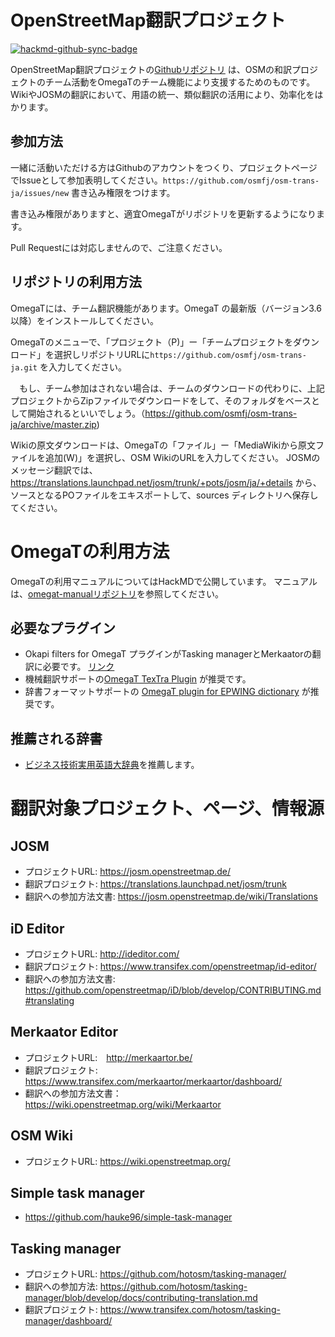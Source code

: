 OpenStreetMap翻訳プロジェクト
===


[![hackmd-github-sync-badge](https://hackmd.io/bur_i2h7Rg6-pSIZnqzKew/badge)](https://hackmd.io/bur_i2h7Rg6-pSIZnqzKew)

OpenStreetMap翻訳プロジェクトの[Githubリポジトリ](https://github.com/osmfj/osm-trans-ja) は、OSMの和訳プロジェクトのチーム活動をOmegaTのチーム機能により支援するためのものです。
WikiやJOSMの翻訳において、用語の統一、類似翻訳の活用により、効率化をはかります。



参加方法
---

一緒に活動いただける方はGithubのアカウントをつくり、プロジェクトページでIssueとして参加表明してください。```https://github.com/osmfj/osm-trans-ja/issues/new``` 書き込み権限をつけます。

書き込み権限がありますと、適宜OmegaTがリポジトリを更新するようになります。

Pull Requestには対応しませんので、ご注意ください。


リポジトリの利用方法
---

OmegaTには、チーム翻訳機能があります。OmegaT の最新版（バージョン3.6以降）をインストールしてください。

OmegaTのメニューで、「プロジェクト（P)」ー「チームプロジェクトをダウンロード」を選択しリポジトリURLに```https://github.com/osmfj/osm-trans-ja.git``` を入力してください。


　もし、チーム参加はされない場合は、チームのダウンロードの代わりに、上記プロジェクトからZipファイルでダウンロードをして、そのフォルダをベースとして開始されるといいでしょう。（https://github.com/osmfj/osm-trans-ja/archive/master.zip)

Wikiの原文ダウンロードは、OmegaTの「ファイル」ー「MediaWikiから原文ファイルを追加(W)」を選択し、OSM WikiのURLを入力してください。
JOSMのメッセージ翻訳では、 https://translations.launchpad.net/josm/trunk/+pots/josm/ja/+details から、ソースとなるPOファイルをエキスポートして、sources ディレクトリへ保存してください。

OmegaTの利用方法
===

OmegaTの利用マニュアルについてはHackMDで公開しています。
マニュアルは、[omegat-manualリポジトリ](https://github.com/osmfj/omegat-manual)を参照してください。


必要なプラグイン
---

* Okapi filters for OmegaT プラグインがTasking managerとMerkaatorの翻訳に必要です。 [リンク](https://okapiframework.org/wiki/index.php?title=Okapi_Filters_Plugin_for_OmegaT)
* 機械翻訳サポートの[OmegaT TexTra Plugin](https://github.com/miurahr/omegat-textra-plugin/releases) が推奨です。
* 辞書フォーマットサポートの [OmegaT plugin for EPWING dictionary](https://github.com/miurahr/omegat-plugin-epwing/releases) が推奨です。


推薦される辞書
---

* [ビジネス技術実用英語大辞典](http://www.hi-ho.ne.jp/unnos/unnodict.htm)を推薦します。


翻訳対象プロジェクト、ページ、情報源
===

JOSM
----

* プロジェクトURL: https://josm.openstreetmap.de/
* 翻訳プロジェクト: https://translations.launchpad.net/josm/trunk
* 翻訳への参加方法文書: https://josm.openstreetmap.de/wiki/Translations

iD Editor
---

* プロジェクトURL: http://ideditor.com/
* 翻訳プロジェクト: https://www.transifex.com/openstreetmap/id-editor/
* 翻訳への参加方法文書: https://github.com/openstreetmap/iD/blob/develop/CONTRIBUTING.md#translating

Merkaator Editor
---

* プロジェクトURL:　http://merkaartor.be/
* 翻訳プロジェクト: https://www.transifex.com/merkaartor/merkaartor/dashboard/
* 翻訳への参加方法文書：　https://wiki.openstreetmap.org/wiki/Merkaartor

OSM Wiki
----

* プロジェクトURL: https://wiki.openstreetmap.org/

Simple task manager
---

* https://github.com/hauke96/simple-task-manager

Tasking manager
---

* プロジェクトURL: https://github.com/hotosm/tasking-manager/
* 翻訳への参加方法: https://github.com/hotosm/tasking-manager/blob/develop/docs/contributing-translation.md
* 翻訳プロジェクト: https://www.transifex.com/hotosm/tasking-manager/dashboard/
